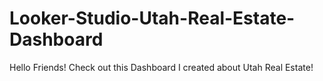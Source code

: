 # Looker-Studio-Utah-Real-Estate-Dashboard
Hello Friends! Check out this Dashboard I created about Utah Real Estate!

